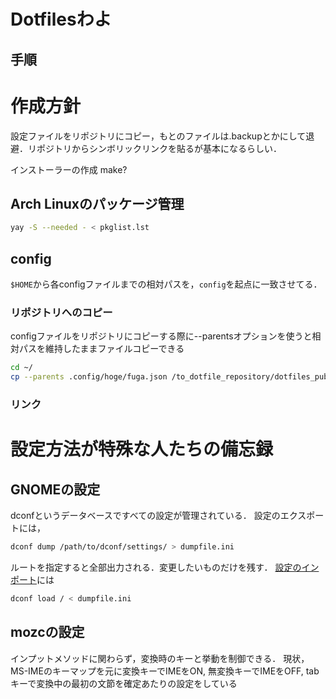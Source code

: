 # Dotfilesわよ
## 手順

# 作成方針
設定ファイルをリポジトリにコピー，もとのファイルは.backupとかにして退避．リポジトリからシンボリックリンクを貼るが基本になるらしい．

インストーラーの作成
make?

## Arch Linuxのパッケージ管理
```bash
yay -S --needed - < pkglist.lst
```
## config
`$HOME`から各configファイルまでの相対パスを，`config`を起点に一致させてる．

### リポジトリへのコピー
configファイルをリポジトリにコピーする際に--parentsオプションを使うと相対パスを維持したままファイルコピーできる
```bash
cd ~/
cp --parents .config/hoge/fuga.json /to_dotfile_repository/dotfiles_pub/config/
```

### リンク


# 設定方法が特殊な人たちの備忘録
## GNOMEの設定
dconfというデータベースですべての設定が管理されている．
設定のエクスポートには，
```bash
dconf dump /path/to/dconf/settings/ > dumpfile.ini
```
ルートを指定すると全部出力される．変更したいものだけを残す．
[設定のインポート](https://bgstack15.wordpress.com/2017/10/04/dconf-save-and-load-from-file/)には
```bash
dconf load / < dumpfile.ini
```
## mozcの設定
インプットメソッドに関わらず，変換時のキーと挙動を制御できる．
現状，MS-IMEのキーマップを元に変換キーでIMEをON, 無変換キーでIMEをOFF, tabキーで変換中の最初の文節を確定あたりの設定をしている
